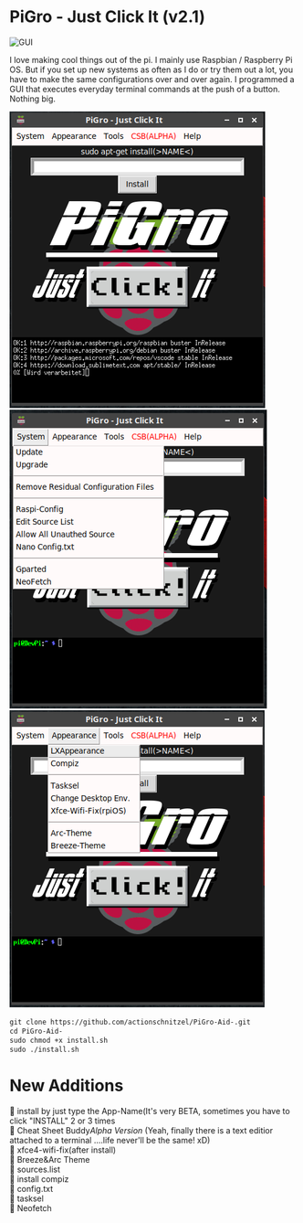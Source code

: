 
# PiGro - Just Click It (v2.1)
![GUI](https://www.actionschnitzel.de/.cm4all/uproc.php/0/Pi/.raspi-aid.png/picture-2600?_=175beb21be8)

I love making cool things out of the pi. I mainly use Raspbian / Raspberry Pi OS. But if you set up new systems as often as I do or try them out a lot, you have to make the same configurations over and over again. I programmed a GUI that executes everyday terminal commands at the push of a button. Nothing big.


![GUI](https://github.com/actionschnitzel/tingsandstuff/blob/main/Bildschirmfoto_2020-11-15_03-20-27.png)
![GUI](https://github.com/actionschnitzel/tingsandstuff/blob/main/Bildschirmfoto_2020-11-15_03-19-25.png)
![GUI](https://github.com/actionschnitzel/tingsandstuff/blob/main/Bildschirmfoto_2020-11-15_03-20-54.png)

```
git clone https://github.com/actionschnitzel/PiGro-Aid-.git
cd PiGro-Aid-
sudo chmod +x install.sh
sudo ./install.sh
```





# New Additions
:metal: install by just type the App-Name(It's very BETA, sometimes you have to click "INSTALL" 2 or 3 times    
:metal: Cheat Sheet Buddy*Alpha Version* (Yeah, finally there is a text editior attached to a terminal ....life never'll be the same! xD)    
:metal: xfce4-wifi-fix(after install)    
:metal: Breeze&Arc Theme    
:metal: sources.list    
:metal: install compiz    
:metal: config.txt    
:metal: tasksel    
:metal: Neofetch    


